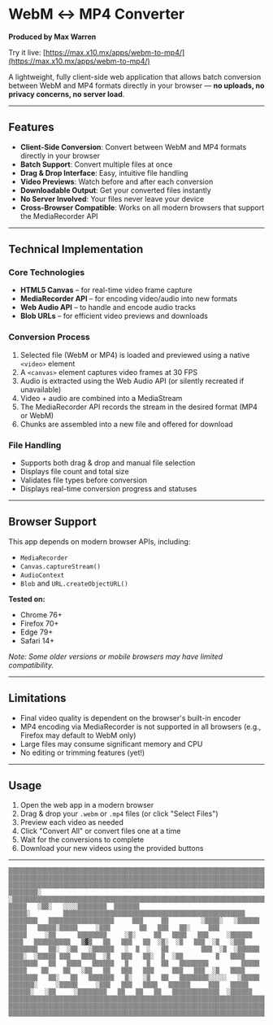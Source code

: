 # WebM ↔ MP4 Converter

**Produced by Max Warren**

Try it live: [https://max.x10.mx/apps/webm-to-mp4/](https://max.x10.mx/apps/webm-to-mp4/)

A lightweight, fully client-side web application that allows batch conversion between WebM and MP4 formats directly in your browser — **no uploads, no privacy concerns, no server load**.

---

## Features

- **Client-Side Conversion**: Convert between WebM and MP4 formats directly in your browser
- **Batch Support**: Convert multiple files at once
- **Drag & Drop Interface**: Easy, intuitive file handling
- **Video Previews**: Watch before and after each conversion
- **Downloadable Output**: Get your converted files instantly
- **No Server Involved**: Your files never leave your device
- **Cross-Browser Compatible**: Works on all modern browsers that support the MediaRecorder API

---

## Technical Implementation

### Core Technologies

- **HTML5 Canvas** – for real-time video frame capture
- **MediaRecorder API** – for encoding video/audio into new formats
- **Web Audio API** – to handle and encode audio tracks
- **Blob URLs** – for efficient video previews and downloads

### Conversion Process

1. Selected file (WebM or MP4) is loaded and previewed using a native `<video>` element
2. A `<canvas>` element captures video frames at 30 FPS
3. Audio is extracted using the Web Audio API (or silently recreated if unavailable)
4. Video + audio are combined into a MediaStream
5. The MediaRecorder API records the stream in the desired format (MP4 or WebM)
6. Chunks are assembled into a new file and offered for download

### File Handling

- Supports both drag & drop and manual file selection
- Displays file count and total size
- Validates file types before conversion
- Displays real-time conversion progress and statuses

---

## Browser Support

This app depends on modern browser APIs, including:

- `MediaRecorder`
- `Canvas.captureStream()`
- `AudioContext`
- `Blob` and `URL.createObjectURL()`

**Tested on:**

- Chrome 76+
- Firefox 70+
- Edge 79+
- Safari 14+

*Note: Some older versions or mobile browsers may have limited compatibility.*

---

## Limitations

- Final video quality is dependent on the browser's built-in encoder
- MP4 encoding via MediaRecorder is not supported in all browsers (e.g., Firefox may default to WebM only)
- Large files may consume significant memory and CPU
- No editing or trimming features (yet!)

---

## Usage

1. Open the web app in a modern browser
2. Drag & drop your `.webm` or `.mp4` files (or click "Select Files")
3. Preview each video as needed
4. Click "Convert All" or convert files one at a time
5. Wait for the conversions to complete
6. Download your new videos using the provided buttons

---

```
▒▒▒▒▒▒▒▒▒▒▒▒▒▒▒▒▒▒▒▒▒▒▒▒▒▒▒▒▒▒▒▒▒▒▒▒▒▒▒▒▒▒▒▒▒▒▒▒▒▒▒▒▒▒▒▒▒▒▒▒▒▒▒▒▒▒▒▒▒▒▒▒▒▒▒▒▒▒▒▒▒▒▒▒▒▒▒▒▒▒▒▒▒▒▒▒▒▒▒▒▒▒▒▒▒▒▒▒▒▒▒▒▒▒▒▒▒▒▒▒▒▒▒▒▒▒▒▒▒▒▒▒▒▒▒▒▒
▒▒▒▒▒▒▒▒▒▒▒▒▒▒▒▒▒▒▒▒▒▒▒▒▒▒▒▒▒▒▒▒▒▒▒▒▒▒▒▒▒▒▒▒▒▒▒▒▒▒▒▒▒▒▒▒▒▒▒▒▒▒▒▒▒▒▒▒▒▒▒▒▒▒▒▒▒▒▒▒▒▒▒▒▒▒▒▒▒▒▒▒▒▒▒▒▒▒▒▒▒▒▒▒▒▒▒▒▒▒▒▒▒▒▒▒▒▒▒▒▒▒▒▒▒▒▒▒▒▒▒▒▒▒▒▒▒
▒▒▒▒▒▒▒▒▒▒▒▒▒▒▒▒▒▒▒▒▒▒▒▒▒▒▒▒▒▒▒▒▒▒▒▒▒▒▒▒▒▒▒▒▒▒▒▒▒▒▒▒▒▒▒▒▒▒▒▒▒▒▒▒▒▒▒▒▒▒▒▒▒▒▒▒▒▒▒▒▒▒▒▒▒▒▒▒▒▒▒▒▒▒▒▒▒▒▒▒▒▒▒▒▒▒▒▒▒▒▒▒▒▒▒▒▒▒▒▒▒▒▒▒▒▒▒▒▒▒▒▒▒▒▒▒▒
▒▒▒▒▒▒▒▒░   ░▒▒▒▒▒▒▒▒▒▒▒▒▒▒▒▒▒▒▒▒▒▒▒▒▒▒▒▒▒▒▒▒▒▒▒▒▒▒▒▒▒▒▒▒▒▒▒▒▒▒▒▒▒▒▒▒▒▒▒▒▒▒▒▒▒▒▒▒▒▒▒▒▒▒▒▒▒▒▒▒▒▒▒▒░   ▒▒▒▒▒   ░▒▒░   ░░░░▒▒▒▒▒▒▒▒  ▒▒▒▒▒▒▒
▒▒▒▒▒░         ▒▒▒▒▒▒▒▒▒▒▒▒▒▒▒▒▒▒▒▒▒▒▒▒▒▒▒▒▒▒▒▒▒▒▒▒▒▒▒▒▒▒▒▒▒▒▒▒▒▒   ▒▒▒▒▒▒▒▒   ▒▒▒▒▒▒▒▒▒▒▒▒▒▒▒▒▒▒     ▒▒▒     ▒▒         ░▒▒▒▒░   ░▒▒▒▒▒▒
▒▒▒▒▒   ▒▒▒▒▒░▒▒▒▒▒     ░▒▒▒        ▒▒   ▒▒▒   ▒▒░     ▒▒▒            ▒▒▒▒▒     ░▒▒      ▒▒▒▒▒▒▒▒     ░▒░     ▒▒   ▒▒▒▒   ▒▒▒     ░▒▒▒▒▒▒
▒▒▒▒   ▒▒▒▒▒▒▒▒▒▒   ▒▓▒   ▒▒   ▒▒▒   ▒▒  ░▒░  ░▒   ▒▒▒  ░▒   ░▒▒▒   ▒▒▒▒▒▒▒▒   ▒▒░  ░▒▒   ░▒▒▒▒▒▒   ░  ▒  ░   ▒▒         ▒▒▒  ░▒  ░▒▒▒▒▒▒
▒▒▒▒░  ░▒▒▒▒▒ ▒▒▒   ▒▒▒▒  ░▒   ▒▒▒   ▒▒░  ▒  ░▒▒         ▒   ▒▒▒▒   ▒▒▒▒▒▒▒▒   ▒▒   ▒▒▒▒   ▒▒▒▒▒▒   ▒     ▒   ▒▒   ▒▒▒▒▒▒▒▒         ▒▒▒▒▒
▒▒▒▒▒    ▒▒    ▒▒   ░▒▒   ▒▒   ▒▒▒   ▒▒▒     ▒▒▒   ▒▒▒  ░▒   ▒▒▒▒   ▒▒▒▒▒▒▒▒   ▒▒░   ▒▒   ▒▒▒▒▒▒▒   ▒░   ░▒   ▒▒   ▒▒▒▒▒▒▒▒░░░░░   ░▒▒▒▒▒
▒▒▒▒▒▒▒░     ░▒▒▒▒▒     ░▒▒▒   ▒▒▒   ▒▒▒▒   ▒▒▒▒▒▒     ▒▒▒   ▒▒▒▒▒    ▒▒▒▒▒▒░   ░▒▒     ░▒▒▒▒▒▒▒▒   ▒▒   ▒▒   ▒▒   ▒▒▒▒▒▒▒▒▒▒▒▒▒  ░▒▒▒▒▒▒
▒▒▒▒▒▒▒▒▒▒▒▒▒▒▒▒▒▒▒▒▒▒▒▒▒▒▒▒▒▒▒▒▒▒▒▒▒▒▒▒▒▒▒▒▒▒▒▒▒▒▒▒▒▒▒▒▒▒▒▒▒▒▒▒▒▒▒▒▒▒▒▒▒▒▒▒▒▒▒▒▒▒▒▒▒▒▒▒▒▒▒▒▒▒▒▒▒▒▒▒▒▒▒▒▒▒▒▒▒▒▒▒▒▒▒▒▒▒▒▒▒▒▒▒▒▒▒▒▒▒▒▒▒▒▒▒▒
▒▒▒▒▒▒▒▒▒▒▒▒▒▒▒▒▒▒▒▒▒▒▒▒▒▒▒▒▒▒▒▒▒▒▒▒▒▒▒▒▒▒▒▒▒▒▒▒▒▒▒▒▒▒▒▒▒▒▒▒▒▒▒▒▒▒▒▒▒▒▒▒▒▒▒▒▒▒▒▒▒▒▒▒▒▒▒▒▒▒▒▒▒▒▒▒▒▒▒▒▒▒▒▒▒▒▒▒▒▒▒▒▒▒▒▒▒▒▒▒▒▒▒▒▒▒▒▒▒▒▒▒▒▒▒▒▒
▒▒▒▒▒▒▒▒▒▒▒▒▒▒▒▒▒▒▒▒▒▒▒▒▒▒▒▒▒▒▒▒▒▒▒▒▒▒▒▒▒▒▒▒▒▒▒▒▒▒▒▒▒▒▒▒▒▒▒▒▒▒▒▒▒▒▒▒▒▒▒▒▒▒▒▒▒▒▒▒▒▒▒▒▒▒▒▒▒▒▒▒▒▒▒▒▒▒▒▒▒▒▒▒▒▒▒▒▒▒▒▒▒▒▒▒▒▒▒▒▒▒▒▒▒▒▒▒▒▒▒▒▒▒▒▒▒
```